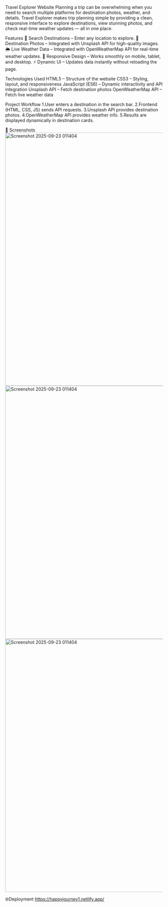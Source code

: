 Travel Explorer Website
Planning a trip can be overwhelming when you need to search multiple platforms for destination photos, weather, and details. Travel Explorer makes trip planning simple by providing a clean, responsive interface to explore destinations, view stunning photos, and check real-time weather updates — all in one place.

Features
🔎 Search Destinations – Enter any location to explore.
📸 Destination Photos – Integrated with Unsplash API for high-quality images.
🌦️ Live Weather Data – Integrated with OpenWeatherMap API for real-time weather updates.
📱 Responsive Design – Works smoothly on mobile, tablet, and desktop.
⚡ Dynamic UI – Updates data instantly without reloading the page.

 Technologies Used
HTML5 – Structure of the website
CSS3 – Styling, layout, and responsiveness
JavaScript (ES6) – Dynamic interactivity and API integration
Unsplash API – Fetch destination photos
OpenWeatherMap API – Fetch live weather data

 Project Workflow
1.User enters a destination in the search bar.
2.Frontend (HTML, CSS, JS) sends API requests.
3.Unsplash API provides destination photos.
4.OpenWeatherMap API provides weather info.
5.Results are displayed dynamically in destination cards.

📸 Screenshots
<img width="1833" height="810" alt="Screenshot 2025-09-23 011404" src="https://github.com/user-attachments/assets/3f259d90-4918-4748-9637-ddc8aeb2e93e" />
<img width="1833" height="810" alt="Screenshot 2025-09-23 011404" src="https://github.com/user-attachments/assets/6f268608-75d5-426b-bd3c-131c0f4c66f5" />
<img width="1833" height="810" alt="Screenshot 2025-09-23 011404" src="https://github.com/user-attachments/assets/847db379-eb92-440c-8bcc-ffdcdca1a88d" />

🌐Deployment
https://happyjourney1.netlify.app/


